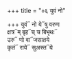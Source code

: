 +++
title = "०६ युवं नो"

+++
युवं᳓ नो ये᳓षु वरुण  
क्षत्र᳓म् बृह᳓च् च बिभृथः᳓  
उरु᳓ णो वा᳓जसातये  
कृतं᳓ राये᳓ सुअस्त᳓ये